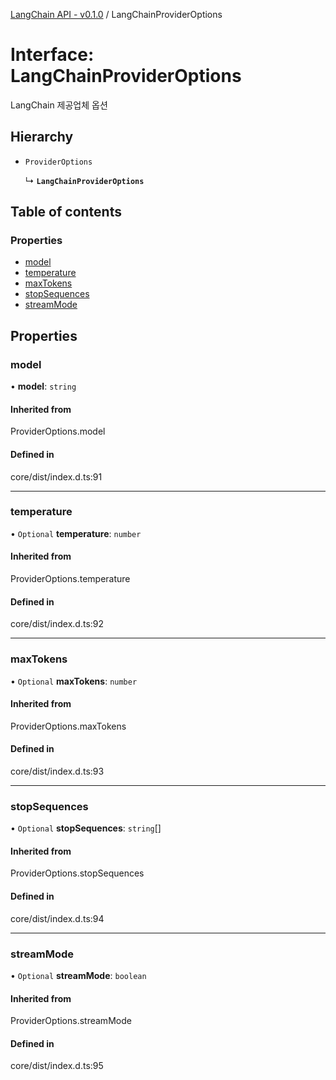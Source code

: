 [LangChain API - v0.1.0](/robota/api-reference/langchain/) / LangChainProviderOptions

# Interface: LangChainProviderOptions

LangChain 제공업체 옵션

## Hierarchy

- `ProviderOptions`

  ↳ **`LangChainProviderOptions`**

## Table of contents

### Properties

- [model](/robota/api-reference/langchain/interfaces/LangChainProviderOptions#model)
- [temperature](/robota/api-reference/langchain/interfaces/LangChainProviderOptions#temperature)
- [maxTokens](/robota/api-reference/langchain/interfaces/LangChainProviderOptions#maxtokens)
- [stopSequences](/robota/api-reference/langchain/interfaces/LangChainProviderOptions#stopsequences)
- [streamMode](/robota/api-reference/langchain/interfaces/LangChainProviderOptions#streammode)

## Properties

### <a id="model" name="model"></a> model

• **model**: `string`

#### Inherited from

ProviderOptions.model

#### Defined in

core/dist/index.d.ts:91

___

### <a id="temperature" name="temperature"></a> temperature

• `Optional` **temperature**: `number`

#### Inherited from

ProviderOptions.temperature

#### Defined in

core/dist/index.d.ts:92

___

### <a id="maxtokens" name="maxtokens"></a> maxTokens

• `Optional` **maxTokens**: `number`

#### Inherited from

ProviderOptions.maxTokens

#### Defined in

core/dist/index.d.ts:93

___

### <a id="stopsequences" name="stopsequences"></a> stopSequences

• `Optional` **stopSequences**: `string`[]

#### Inherited from

ProviderOptions.stopSequences

#### Defined in

core/dist/index.d.ts:94

___

### <a id="streammode" name="streammode"></a> streamMode

• `Optional` **streamMode**: `boolean`

#### Inherited from

ProviderOptions.streamMode

#### Defined in

core/dist/index.d.ts:95
